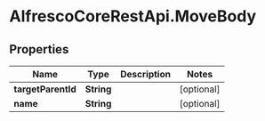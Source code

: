 # AlfrescoCoreRestApi.MoveBody

## Properties
Name | Type | Description | Notes
------------ | ------------- | ------------- | -------------
**targetParentId** | **String** |  | [optional] 
**name** | **String** |  | [optional] 


